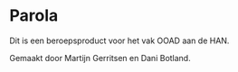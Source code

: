 # Parola

Dit is een beroepsproduct voor het vak OOAD aan de HAN.

Gemaakt door Martijn Gerritsen en Dani Botland.
